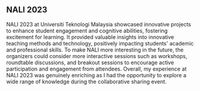 ## NALI 2023
NALI 2023 at Universiti Teknologi Malaysia showcased innovative projects to enhance student engagement and cognitive abilities, fostering excitement for learning. It provided valuable insights into innovative teaching methods and technology, positively impacting students' academic and professional skills.
To make NALI more interesting in the future, the organizers could consider more interactive sessions such as workshops, roundtable discussions, and breakout sessions to encourage active participation and engagement from attendees.
Overall, my experience at NALI 2023 was genuinely enriching as I had the opportunity to explore a wide range of knowledge during the collaborative sharing event.

